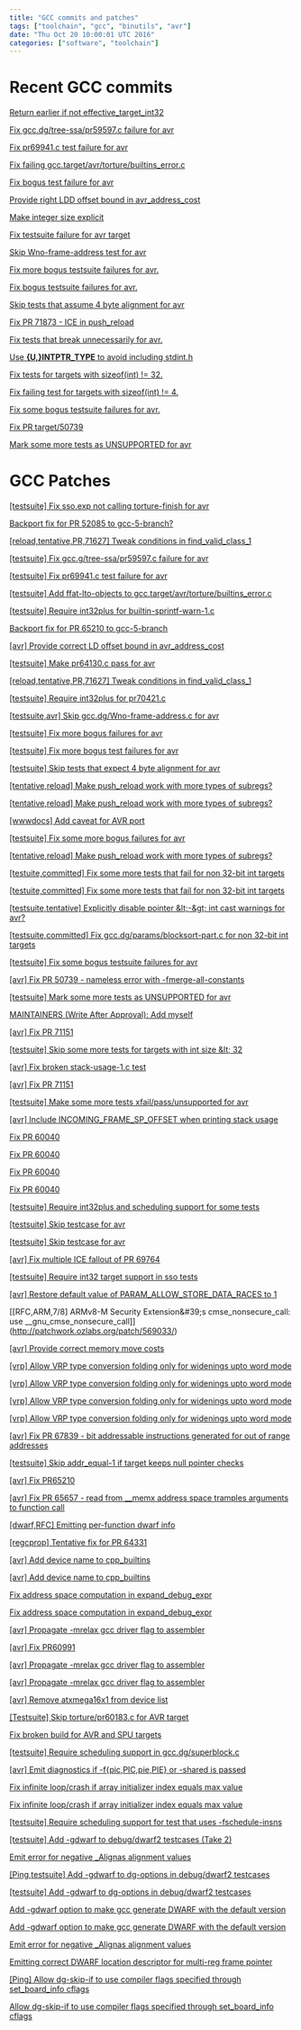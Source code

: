 ```yaml
---
title: "GCC commits and patches"
tags: ["toolchain", "gcc", "binutils", "avr"]
date: "Thu Oct 20 10:00:01 UTC 2016"
categories: ["software", "toolchain"]
---
```

# Recent GCC commits
  [Return earlier if not effective_target_int32](https://gcc.gnu.org/git/?p=gcc.git;a=commit;h=7c57132aa809f75c61321ff786b58b15c945f460)

  [Fix gcc.dg/tree-ssa/pr59597.c failure for avr](https://gcc.gnu.org/git/?p=gcc.git;a=commit;h=aec336e9a675d84edc03260e5999eb46dfa05b28)

  [Fix pr69941.c test failure for avr](https://gcc.gnu.org/git/?p=gcc.git;a=commit;h=d204444eb12ee811bddf972c6bf31ecb53322491)

  [Fix failing gcc.target/avr/torture/builtins_error.c](https://gcc.gnu.org/git/?p=gcc.git;a=commit;h=4092cccfea9dd3e5210cc9ca221b1c31a4be84ad)

  [Fix bogus test failure for avr](https://gcc.gnu.org/git/?p=gcc.git;a=commit;h=2e0bcd964c73da2188d7ac68f563035fd78dad05)

  [Provide right LDD offset bound in avr_address_cost](https://gcc.gnu.org/git/?p=gcc.git;a=commit;h=c1e3c76cb344503c869eeaac153622a50fdbd2b2)

  [Make integer size explicit](https://gcc.gnu.org/git/?p=gcc.git;a=commit;h=b5b88e7aa2ffc68211b169be959713ab83175859)

  [Fix testsuite failure for avr target](https://gcc.gnu.org/git/?p=gcc.git;a=commit;h=0665113b84575606d76bb7355adad071e9c79aa6)

  [Skip Wno-frame-address test for avr](https://gcc.gnu.org/git/?p=gcc.git;a=commit;h=8925068a70df402d9694c998f8aeb75c858df2a9)

  [Fix more bogus testsuite failures for avr.](https://gcc.gnu.org/git/?p=gcc.git;a=commit;h=1c02615cb22c38bd5529b1e236603324b9ae8553)

  [Fix bogus testsuite failures for avr.](https://gcc.gnu.org/git/?p=gcc.git;a=commit;h=2fb84e50aa3765f550f0158eb9ab2f5243fbca1c)

  [Skip tests that assume 4 byte alignment for avr](https://gcc.gnu.org/git/?p=gcc.git;a=commit;h=70fa7158d2469bbc09004b7c1d8d4987ee84499c)

  [Fix PR 71873 - ICE in push_reload](https://gcc.gnu.org/git/?p=gcc.git;a=commit;h=5186407c975ccaf3cc5d035a63fde9e007ab8adf)

  [Fix tests that break unnecessarily for avr.](https://gcc.gnu.org/git/?p=gcc.git;a=commit;h=52e3c0e8b09af135fdaeeda2f53c19eea24b50cd)

  [Use __{U,}INTPTR_TYPE__ to avoid including stdint.h](https://gcc.gnu.org/git/?p=gcc.git;a=commit;h=69a499fa9b59da2cffb1427f79c8dcbb6fadf4b3)

  [Fix tests for targets with sizeof(int) != 32.](https://gcc.gnu.org/git/?p=gcc.git;a=commit;h=1660595b07f5f618405c23a11af6160eef5b23e2)

  [Fix failing test for targets with sizeof(int) != 4.](https://gcc.gnu.org/git/?p=gcc.git;a=commit;h=1697df0958aa625e2bb286459f068c65eca3ba7c)

  [Fix some bogus testsuite failures for avr.](https://gcc.gnu.org/git/?p=gcc.git;a=commit;h=2bbae5b90e80054fb6ebf6e642cdde3bd4c51b7a)

  [Fix PR target/50739](https://gcc.gnu.org/git/?p=gcc.git;a=commit;h=19aea164d2e99c8af93d1ca181b220e685cecde9)

  [Mark some more tests as UNSUPPORTED for avr](https://gcc.gnu.org/git/?p=gcc.git;a=commit;h=faeffe493be6fb9c3ab298ec88a15844d4089b84)

# GCC Patches
  [[testsuite] Fix sso.exp not calling torture-finish for avr](http://patchwork.ozlabs.org/patch/683661/)

  [Backport fix for PR 52085 to gcc-5-branch?](http://patchwork.ozlabs.org/patch/682842/)

  [[reload,tentative,PR,71627] Tweak conditions in find_valid_class_1](http://patchwork.ozlabs.org/patch/681633/)

  [[testsuite] Fix gcc.g/tree-ssa/pr59597.c failure for avr](http://patchwork.ozlabs.org/patch/680680/)

  [[testsuite] Fix pr69941.c test failure for avr](http://patchwork.ozlabs.org/patch/678551/)

  [[testsuite] Add ffat-lto-objects to gcc.target/avr/torture/builtins_error.c](http://patchwork.ozlabs.org/patch/677702/)

  [[testsuite] Require int32plus for builtin-sprintf-warn-1.c](http://patchwork.ozlabs.org/patch/675519/)

  [Backport fix for PR 65210 to gcc-5-branch](http://patchwork.ozlabs.org/patch/673365/)

  [[avr] Provide correct LD offset bound in avr_address_cost](http://patchwork.ozlabs.org/patch/673127/)

  [[testsuite] Make pr64130.c pass for avr](http://patchwork.ozlabs.org/patch/672593/)

  [[reload,tentative,PR,71627] Tweak conditions in find_valid_class_1](http://patchwork.ozlabs.org/patch/671081/)

  [[testsuite] Require int32plus for pr70421.c](http://patchwork.ozlabs.org/patch/670823/)

  [[testsuite,avr] Skip gcc.dg/Wno-frame-address.c for avr](http://patchwork.ozlabs.org/patch/666501/)

  [[testsuite] Fix more bogus failures for avr](http://patchwork.ozlabs.org/patch/664893/)

  [[testsuite] Fix more bogus test failures for avr](http://patchwork.ozlabs.org/patch/662166/)

  [[testsuite] Skip tests that expect 4 byte alignment for avr](http://patchwork.ozlabs.org/patch/658094/)

  [[tentative,reload] Make push_reload work with more types of subregs?](http://patchwork.ozlabs.org/patch/657688/)

  [[tentative,reload] Make push_reload work with more types of subregs?](http://patchwork.ozlabs.org/patch/656799/)

  [[wwwdocs] Add caveat for AVR port](http://patchwork.ozlabs.org/patch/656609/)

  [[testsuite] Fix some more bogus failures for avr](http://patchwork.ozlabs.org/patch/655367/)

  [[tentative,reload] Make push_reload work with more types of subregs?](http://patchwork.ozlabs.org/patch/653619/)

  [[testuite,committed] Fix some more tests that fail for non 32-bit int targets](http://patchwork.ozlabs.org/patch/652629/)

  [[testuite,committed] Fix some more tests that fail for non 32-bit int targets](http://patchwork.ozlabs.org/patch/652242/)

  [[testsuite,tentative] Explicitly disable pointer &amp;lt;-&amp;gt; int cast warnings for avr?](http://patchwork.ozlabs.org/patch/650564/)

  [[testsuite,committed] Fix gcc.dg/params/blocksort-part.c for non 32-bit int targets](http://patchwork.ozlabs.org/patch/650194/)

  [[testsuite] Fix some bogus testsuite failures for avr](http://patchwork.ozlabs.org/patch/647877/)

  [[avr] Fix PR 50739 - nameless error with -fmerge-all-constants](http://patchwork.ozlabs.org/patch/644464/)

  [[testsuite] Mark some more tests as UNSUPPORTED for avr](http://patchwork.ozlabs.org/patch/637879/)

  [MAINTAINERS (Write After Approval): Add myself](http://patchwork.ozlabs.org/patch/637477/)

  [[avr] Fix PR 71151](http://patchwork.ozlabs.org/patch/636242/)

  [[testsuite] Skip some more tests for targets with int size &amp;lt; 32](http://patchwork.ozlabs.org/patch/632239/)

  [[avr] Fix broken stack-usage-1.c test](http://patchwork.ozlabs.org/patch/632176/)

  [[avr] Fix PR 71151](http://patchwork.ozlabs.org/patch/629848/)

  [[testsuite] Make some more tests xfail/pass/unsupported for avr](http://patchwork.ozlabs.org/patch/626190/)

  [[avr] Include INCOMING_FRAME_SP_OFFSET when printing stack usage](http://patchwork.ozlabs.org/patch/622058/)

  [Fix PR 60040](http://patchwork.ozlabs.org/patch/616063/)

  [Fix PR 60040](http://patchwork.ozlabs.org/patch/616028/)

  [Fix PR 60040](http://patchwork.ozlabs.org/patch/610961/)

  [Fix PR 60040](http://patchwork.ozlabs.org/patch/607377/)

  [[testsuite] Require int32plus and scheduling support for some tests](http://patchwork.ozlabs.org/patch/605855/)

  [[testsuite] Skip testcase for avr](http://patchwork.ozlabs.org/patch/598569/)

  [[testsuite] Skip testcase for avr](http://patchwork.ozlabs.org/patch/598389/)

  [[avr] Fix multiple ICE fallout of PR 69764](http://patchwork.ozlabs.org/patch/595789/)

  [[testsuite] Require int32 target support in sso tests](http://patchwork.ozlabs.org/patch/578924/)

  [[avr] Restore default value of PARAM_ALLOW_STORE_DATA_RACES to 1](http://patchwork.ozlabs.org/patch/576529/)

  [[RFC,ARM,7/8] ARMv8-M Security Extension&amp;#39;s cmse_nonsecure_call: use __gnu_cmse_nonsecure_call]](http://patchwork.ozlabs.org/patch/569033/)

  [[avr] Provide correct memory move costs](http://patchwork.ozlabs.org/patch/557328/)

  [[vrp] Allow VRP type conversion folding only for widenings upto word mode](http://patchwork.ozlabs.org/patch/546324/)

  [[vrp] Allow VRP type conversion folding only for widenings upto word mode](http://patchwork.ozlabs.org/patch/545759/)

  [[vrp] Allow VRP type conversion folding only for widenings upto word mode](http://patchwork.ozlabs.org/patch/544773/)

  [[vrp] Allow VRP type conversion folding only for widenings upto word mode](http://patchwork.ozlabs.org/patch/544739/)

  [[avr] Fix PR 67839 - bit addressable instructions generated for out of range addresses](http://patchwork.ozlabs.org/patch/526257/)

  [[testsuite] Skip addr_equal-1 if target keeps null pointer checks](http://patchwork.ozlabs.org/patch/523259/)

  [[avr] Fix PR65210](http://patchwork.ozlabs.org/patch/513338/)

  [[avr] Fix PR 65657 - read from __memx address space tramples arguments to function call](http://patchwork.ozlabs.org/patch/461719/)

  [[dwarf,RFC] Emitting per-function dwarf info](http://patchwork.ozlabs.org/patch/459916/)

  [[regcprop] Tentative fix for PR 64331](http://patchwork.ozlabs.org/patch/421924/)

  [[avr] Add device name to cpp_builtins](http://patchwork.ozlabs.org/patch/374683/)

  [[avr] Add device name to cpp_builtins](http://patchwork.ozlabs.org/patch/372839/)

  [Fix address space computation in expand_debug_expr](http://patchwork.ozlabs.org/patch/356334/)

  [Fix address space computation in expand_debug_expr](http://patchwork.ozlabs.org/patch/356084/)

  [[avr] Propagate -mrelax gcc driver flag to assembler](http://patchwork.ozlabs.org/patch/349085/)

  [[avr] Fix PR60991](http://patchwork.ozlabs.org/patch/347948/)

  [[avr] Propagate -mrelax gcc driver flag to assembler](http://patchwork.ozlabs.org/patch/340262/)

  [[avr] Propagate -mrelax gcc driver flag to assembler](http://patchwork.ozlabs.org/patch/338606/)

  [[avr] Remove atxmega16x1 from device list](http://patchwork.ozlabs.org/patch/325742/)

  [[Testsuite] Skip torture/pr60183.c for AVR target](http://patchwork.ozlabs.org/patch/320940/)

  [Fix broken build for AVR and SPU targets](http://patchwork.ozlabs.org/patch/319570/)

  [[testsuite] Require scheduling support in gcc.dg/superblock.c](http://patchwork.ozlabs.org/patch/288190/)

  [[avr] Emit diagnostics if -f{pic,PIC,pie,PIE} or -shared is passed](http://patchwork.ozlabs.org/patch/288178/)

  [Fix infinite loop/crash if array initializer index equals max value](http://patchwork.ozlabs.org/patch/272622/)

  [Fix infinite loop/crash if array initializer index equals max value](http://patchwork.ozlabs.org/patch/269182/)

  [[testsuite] Require scheduling support for test that uses -fschedule-insns](http://patchwork.ozlabs.org/patch/240757/)

  [[testsuite] Add -gdwarf to debug/dwarf2 testcases (Take 2)](http://patchwork.ozlabs.org/patch/240370/)

  [Emit error for negative _Alignas alignment values](http://patchwork.ozlabs.org/patch/239403/)

  [[Ping,testsuite] Add -gdwarf to dg-options in debug/dwarf2 testcases](http://patchwork.ozlabs.org/patch/237670/)

  [[testsuite] Add -gdwarf to dg-options in debug/dwarf2 testcases](http://patchwork.ozlabs.org/patch/235674/)

  [Add -gdwarf option to make gcc generate DWARF with the default version](http://patchwork.ozlabs.org/patch/235606/)

  [Add -gdwarf option to make gcc generate DWARF with the default version](http://patchwork.ozlabs.org/patch/235394/)

  [Emit error for negative _Alignas alignment values](http://patchwork.ozlabs.org/patch/233465/)

  [Emitting correct DWARF location descriptor for multi-reg frame pointer](http://patchwork.ozlabs.org/patch/203572/)

  [[Ping] Allow dg-skip-if to use compiler flags specified through set_board_info cflags](http://patchwork.ozlabs.org/patch/184628/)

  [Allow dg-skip-if to use compiler flags specified through set_board_info cflags](http://patchwork.ozlabs.org/patch/176697/)

